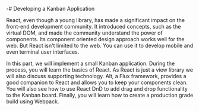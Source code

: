 -# Developing a Kanban Application

React, even though a young library, has made a significant impact on the front-end development community. It introduced concepts, such as the virtual DOM, and made the community understand the power of components. Its component oriented design approach works well for the web. But React isn't limited to the web. You can use it to develop mobile and even terminal user interfaces.

In this part, we will implement a small Kanban application. During the process, you will learn the basics of React. As React is just a view library we will also discuss supporting technology. Alt, a Flux framework, provides a good companion to React and allows you to keep your components clean. You will also see how to use React DnD to add drag and drop functionality to the Kanban board. Finally, you will learn how to create a production grade build using Webpack.
